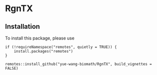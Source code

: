 # RgnTX

## Installation
To install this package, please use
```
if (!requireNamespace("remotes", quietly = TRUE)) {
    install.packages("remotes")   
}

remotes::install_github("yue-wang-biomath/RgnTX", build_vignettes = FALSE)
```
